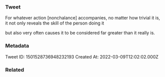### Tweet
For whatever action [nonchalance] accompanies, no matter how trivial it is, it not only reveals the skill of the person doing it

but also very often causes it to be considered far greater than it really is.

### Metadata
Tweet ID: 1501528736948232193
Created At: 2022-03-09T12:02:02.000Z

### Related

